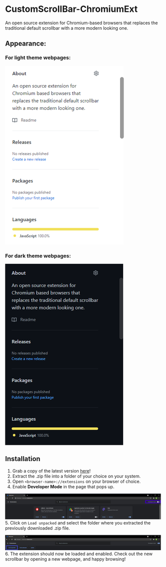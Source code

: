 # CustomScrollBar-ChromiumExt
An open source extension for Chromium-based browsers that replaces the traditional default scrollbar with a more modern looking one.

## Appearance:

### For light theme webpages:

![Light theme](screenshots/light-theme.png)

### For dark theme webpages:

![Dark theme](screenshots/dark-theme.png)

## Installation

1. Grab a copy of the latest version [here](https://github.com/afk-echo/CustomScrollBar-ChromiumExt/releases)!
2. Extract the .zip file into a folder of your choice on your system.
3. Open `<browser-name>://extensions` on your browser of choice.
4. Enable **Developer Mode** in the page that pops up.

![Extensions](screenshots/inst-1.png)
5. Click on `Load unpacked` and select the folder where you extracted the previously downloaded .zip file.

![Developer Mode](screenshots/inst-2.png)
6. The extension should now be loaded and enabled. Check out the new scrollbar by opening a new webpage, and happy browsing!
